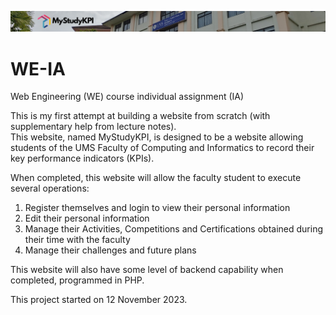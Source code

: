 ![banner](https://github.com/ccy7701/WE-IA/blob/main/images/indexheader2.png)

# WE-IA
Web Engineering (WE) course individual assignment (IA)

This is my first attempt at building a website from scratch (with supplementary help from lecture notes).  
This website, named MyStudyKPI, is designed to be a website allowing students of the UMS Faculty of Computing and Informatics to record their key performance indicators (KPIs).

When completed, this website will allow the faculty student to execute several operations:
1. Register themselves and login to view their personal information
2. Edit their personal information
3. Manage their Activities, Competitions and Certifications obtained during their time with the faculty
4. Manage their challenges and future plans

This website will also have some level of backend capability when completed, programmed in PHP.

This project started on 12 November 2023.
